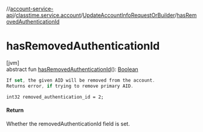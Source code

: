 //[account-service-api](../../../index.md)/[classtime.service.account](../index.md)/[UpdateAccountInfoRequestOrBuilder](index.md)/[hasRemovedAuthenticationId](has-removed-authentication-id.md)

# hasRemovedAuthenticationId

[jvm]\
abstract fun [hasRemovedAuthenticationId](has-removed-authentication-id.md)(): [Boolean](https://kotlinlang.org/api/latest/jvm/stdlib/kotlin/-boolean/index.html)

```kotlin
If set, the given AID will be removed from the account.
Returns error, if trying to remove primary AID.

```
`int32 removed_authentication_id = 2;`

#### Return

Whether the removedAuthenticationId field is set.
